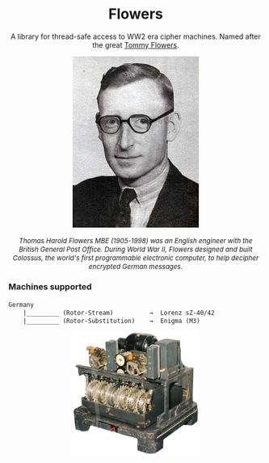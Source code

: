 <h1 align="center">Flowers</h1>
<p align="center">
</p>
<p align="center">A library for thread-safe access to WW2 era cipher machines. Named after the great 
<a href="https://en.wikipedia.org/wiki/Tommy_Flowers" target="_blank">Tommy Flowers</a>.
</p>
<p align="center">
  <img width="250" src="data/tommy-flowers.jpeg">
  <p align="center"><i style="font-size:small;">Thomas Harold Flowers MBE (1905-1998) was an English engineer with the British General Post Office. 
    During World War II, Flowers designed and built Colossus, the world's first programmable electronic computer, to help decipher encrypted German messages.</i></p>
</p>

### Machines supported
```
Germany
    |_________ (Rotor-Stream)          →  Lorenz sZ-40/42      
    |_________ (Rotor-Substitution)    →  Enigma (M3)      

```
<p align="center">
  <img width="250" src="data/lorenz.jpg">
</p>

